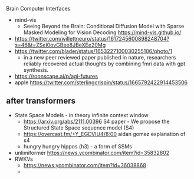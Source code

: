 Brain Computer Interfaces
- mind-vis 
	- Seeing Beyond the Brain: Conditional Diffusion Model with Sparse Masked Modeling for Vision Decoding https://mind-vis.github.io/
- https://twitter.com/willettneuro/status/1617245600898248704?s=46&t=ZSeI0ovGBee8JBeXEe20Mg
- https://twitter.com/blader/status/1653227100030255106/photo/1
	- in a new peer reviewed paper published in nature, researchers reliably recovered actual thoughts by combining fmri data with gpt synthesis.
- https://roonscape.ai/p/agi-futures
- apple https://twitter.com/sterlingcrispin/status/1665792422914453506

## after transformers

- State Space Models - in theory infinite context window
	- https://arxiv.org/abs/2111.00396 S4 paper - We propose the Structured State Space sequence model (S4)
	- https://overcast.fm/+Y_EGDVIU4/8:00 aidan gomez explanation of s4
	- hungry hungry hippos (h3) - a form of SSMs
- unlimiformer https://news.ycombinator.com/item?id=35832802 
- RWKVs
	- https://news.ycombinator.com/item?id=36038868
	- 